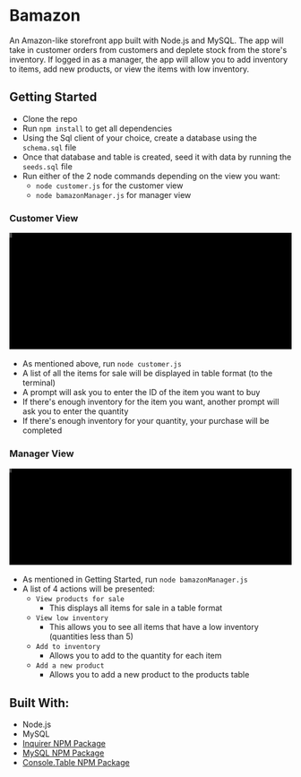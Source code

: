 # Bamazon

An Amazon-like storefront app built with Node.js and MySQL.   The app will take in customer orders from customers and deplete stock from the store's inventory.  If logged in as a manager, the app will allow you to add inventory to items, add new products, or view the items with low inventory.

## Getting Started

- Clone the repo
- Run `npm install` to get all dependencies
- Using the Sql client of your choice, create a database using the `schema.sql` file
- Once that database and table is created, seed it with data by running the `seeds.sql` file
- Run either of the 2 node commands depending on the view you want:
    - `node customer.js` for the customer view
    - `node bamazonManager.js` for manager view

### Customer View
![customerview](./customer.svg)
- As mentioned above, run `node customer.js` 
- A list of all the items for sale will be displayed in table format (to the terminal)
- A prompt will ask you to enter the ID of the item you want to buy
- If there's enough inventory for the item you want, another prompt will ask you to enter the quantity
- If there's enough inventory for your quantity, your purchase will be completed

### Manager View
![managerview](./bamManager.svg)
- As mentioned in Getting Started, run `node bamazonManager.js`
- A list of 4 actions will be presented:
    - `View products for sale`
        - This displays all items for sale in a table format
    - `View low inventory`
        - This allows you to see all items that have a low inventory (quantities less than 5)
    - `Add to inventory`
        - Allows you to add to the quantity for each item
    - `Add a new product`
        - Allows you to add a new product to the products table



## Built With:

- Node.js
- MySQL
- [Inquirer NPM Package](https://www.npmjs.com/package/inquirer)
- [MySQL NPM Package](https://www.npmjs.com/package/mysql)
- [Console.Table NPM Package](https://www.npmjs.com/package/console.table)